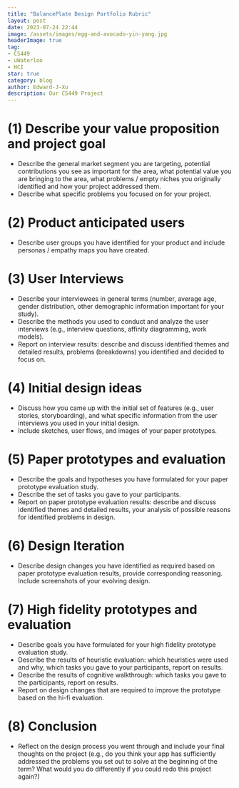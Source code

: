 ```yaml
---
title: "BalancePlate Design Portfolio Rubric"
layout: post
date: 2023-07-24 22:44
image: /assets/images/egg-and-avocado-yin-yang.jpg
headerImage: true
tag:
- CS449
- uWaterloo
- HCI
star: true
category: blog
author: Edward-J-Xu
description: Our CS449 Project
---
```


# (1) Describe your value proposition and project goal

- Describe the general market segment you are targeting, potential contributions you see as important for the area, what potential value you are bringing to the area, what problems / empty niches you originally identified and how your project addressed them.
- Describe what specific problems you focused on for your project.

# (2) Product anticipated users

- Describe user groups you have identified for your product and include personas / empathy maps you have created.

# (3) User Interviews

- Describe your interviewees in general terms (number, average age, gender distribution, other demographic information important for your study).
- Describe the methods you used to conduct and analyze the user interviews (e.g., interview questions, affinity diagramming, work models).
- Report on interview results: describe and discuss identified themes and detailed results, problems (breakdowns) you identified and decided to focus on.

# (4) Initial design ideas

- Discuss how you came up with the initial set of features (e.g., user stories, storyboarding), and what specific information from the user interviews you used in your initial design.
- Include sketches, user flows, and images of your paper prototypes.

# (5) Paper prototypes and evaluation

- Describe the goals and hypotheses you have formulated for your paper prototype evaluation study.
- Describe the set of tasks you gave to your participants.
- Report on paper prototype evaluation results: describe and discuss identified themes and detailed results, your analysis of possible reasons for identified problems in design.

# (6) Design Iteration

- Describe design changes you have identified as required based on paper prototype evaluation results, provide corresponding reasoning. Include screenshots of your evolving design.

# (7) High fidelity prototypes and evaluation

- Describe goals you have formulated for your high fidelity prototype evaluation study.
- Describe the results of heuristic evaluation: which heuristics were used and why, which tasks you gave to your participants, report on results.
- Describe the results of cognitive walkthrough: which tasks you gave to the participants, report on results.
- Report on design changes that are required to improve the prototype based on the hi-fi evaluation.

# (8) Conclusion

- Reflect on the design process you went through and include your final thoughts on the project (e.g., do you think your app has sufficiently addressed the problems you set out to solve at the beginning of the term? What would you do differently if you could redo this project again?)

